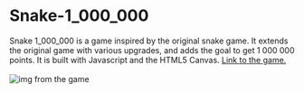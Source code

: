 # Snake-1_000_000
Snake 1_000_000 is a game inspired by the original snake game. It extends the original game with various upgrades, and adds the goal to get 1 000 000 points. It is built with Javascript and the HTML5 Canvas. [Link to the game.](http://premekbelka.com/snake_1_000_000/)
\
\
![img from the game](http://premekbelka.com/snake_1_000_000/snake-github.png)
